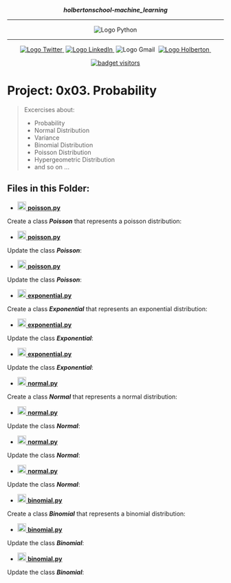 <div align=center>

***holbertonschool-machine_learning***
<hr />
 <img src="https://www.python.org/static/community_logos/python-logo-generic.svg" alt="Logo Python" style="max-width:80%;">
 <hr />
<a href="https://twitter.com/Jepez90"><img src="https://img.shields.io/twitter/url?label=%40Jepez90&style=social&url=https%3A%2F%2Ftwitter.com%2FJepez90" alt="Logo Twitter">&nbsp;</a>
<a href="https://www.linkedin.com/in/jepez90/"><img src="https://img.shields.io/badge/jepez90-%230077B5.svg?&logo=linkedin&logoColor=white" alt="Logo LinkedIn">&nbsp;</a>
<img src="https://img.shields.io/badge/jepez90-white?style=flat&logo=gmail" alt="Logo Gmail">&nbsp;
<a href="https://twitter.com/HolbertonCOL"><img src="https://img.shields.io/badge/Holberton_School-red" alt="Logo Holberton">&nbsp;</a>

<a href="https://github.com/jepez90"><img src="https://visitor-badge.glitch.me/badge?page_id=jepez90.MachineLearning.0x03&" alt="badget visitors"></a>
</div>

# Project: 0x03. Probability

> Excercises about:
    <ul>
    <li>Probability</li>
    <li>Normal Distribution</li>
    <li>Variance</li>
    <li>Binomial Distribution</li>
    <li>Poisson Distribution</li>
    <li>Hypergeometric Distribution</li>
    <li>and so on ...</li>
    </ul>


## Files in this Folder:

* <a href='poisson.py'><img src="https://raw.githubusercontent.com/jepez90/jepez90.github.io/master/img/Readme_media/logoPythonBasic.svg" alt="Logo Python" height="20" /> **poisson.py**</a><br />

Create a class ***Poisson*** that represents a poisson distribution:

* <a href='poisson.py'><img src="https://raw.githubusercontent.com/jepez90/jepez90.github.io/master/img/Readme_media/logoPythonBasic.svg" alt="Logo Python" height="20" /> **poisson.py**</a><br />

Update the class ***Poisson***:

* <a href='poisson.py'><img src="https://raw.githubusercontent.com/jepez90/jepez90.github.io/master/img/Readme_media/logoPythonBasic.svg" alt="Logo Python" height="20" /> **poisson.py**</a><br />

Update the class ***Poisson***:

* <a href='exponential.py'><img src="https://raw.githubusercontent.com/jepez90/jepez90.github.io/master/img/Readme_media/logoPythonBasic.svg" alt="Logo Python" height="20" /> **exponential.py**</a><br />

Create a class ***Exponential*** that represents an exponential distribution:

* <a href='exponential.py'><img src="https://raw.githubusercontent.com/jepez90/jepez90.github.io/master/img/Readme_media/logoPythonBasic.svg" alt="Logo Python" height="20" /> **exponential.py**</a><br />

Update the class ***Exponential***:

* <a href='exponential.py'><img src="https://raw.githubusercontent.com/jepez90/jepez90.github.io/master/img/Readme_media/logoPythonBasic.svg" alt="Logo Python" height="20" /> **exponential.py**</a><br />

Update the class ***Exponential***:

* <a href='normal.py'><img src="https://raw.githubusercontent.com/jepez90/jepez90.github.io/master/img/Readme_media/logoPythonBasic.svg" alt="Logo Python" height="20" /> **normal.py**</a><br />

Create a class ***Normal*** that represents a normal distribution:

* <a href='normal.py'><img src="https://raw.githubusercontent.com/jepez90/jepez90.github.io/master/img/Readme_media/logoPythonBasic.svg" alt="Logo Python" height="20" /> **normal.py**</a><br />

Update the class ***Normal***:

* <a href='normal.py'><img src="https://raw.githubusercontent.com/jepez90/jepez90.github.io/master/img/Readme_media/logoPythonBasic.svg" alt="Logo Python" height="20" /> **normal.py**</a><br />

Update the class ***Normal***:

* <a href='normal.py'><img src="https://raw.githubusercontent.com/jepez90/jepez90.github.io/master/img/Readme_media/logoPythonBasic.svg" alt="Logo Python" height="20" /> **normal.py**</a><br />

Update the class ***Normal***:

* <a href='binomial.py'><img src="https://raw.githubusercontent.com/jepez90/jepez90.github.io/master/img/Readme_media/logoPythonBasic.svg" alt="Logo Python" height="20" /> **binomial.py**</a><br />

Create a class ***Binomial*** that represents a binomial distribution:

* <a href='binomial.py'><img src="https://raw.githubusercontent.com/jepez90/jepez90.github.io/master/img/Readme_media/logoPythonBasic.svg" alt="Logo Python" height="20" /> **binomial.py**</a><br />

Update the class ***Binomial***:

* <a href='binomial.py'><img src="https://raw.githubusercontent.com/jepez90/jepez90.github.io/master/img/Readme_media/logoPythonBasic.svg" alt="Logo Python" height="20" /> **binomial.py**</a><br />

Update the class ***Binomial***:
